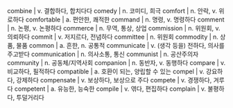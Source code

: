 combine	| v. 결합하다, 합치다다
comedy	| n. 코미디, 희극
comfort	| n. 안락, v. 위로하다
comfortable	| a. 편안한, 쾌적한
command	| n. 명령, v. 명령하다
comment	| n. 논평, v. 논평하다
commerce	| n. 무역, 통상, 상업
commission	| n. 위원회, v. 의뢰하다
commit	| v. 저지르다, 전념하다
committee	| n. 위원회
commodity	| n. 상품, 물품
common	| a. 흔한, n. 공통적
communicate	| v. (생각 등을) 전하다, 의사를 주고받다
communication	| n. 의사소통, 통신
communist	| n. 공산주의자
community	| n. 공동체/지역사회
companion	| n. 동반자, v. 동행하다
compare	| v. 비교하다, 필적하다
compatible	| a. 호환이 되는, 양립할 수 있는
compel	| v. 강요하다, 강제하다
compensate	| v. 보상하다, 보상으로 주다
compete	| v. 경쟁하다, 겨루다
competent	| a. 유능한, 능숙한
compile	| v. 엮다, 편집하다
complain	| v. 불평하다, 투덜거리다
